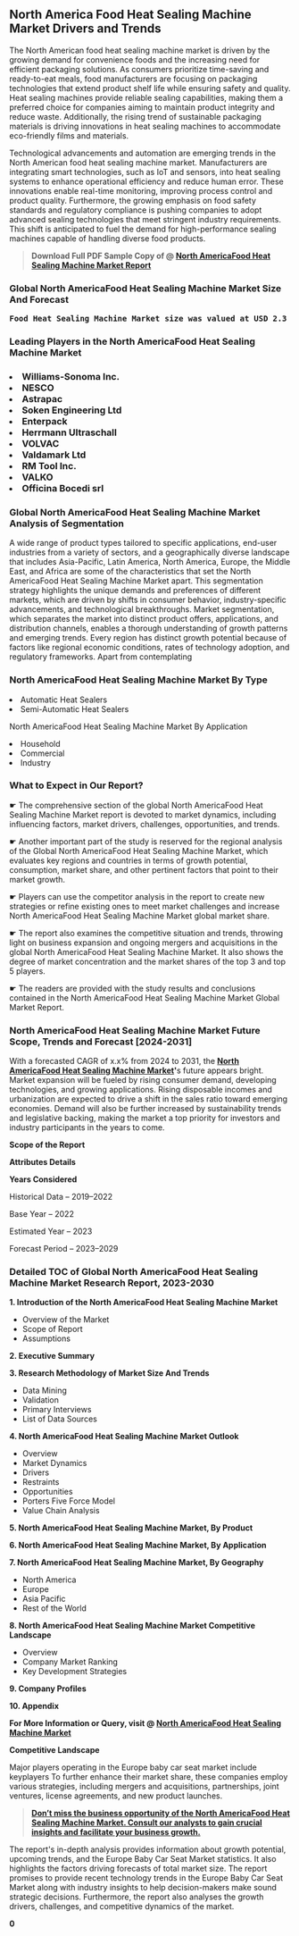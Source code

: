 <p> <h2>North America Food Heat Sealing Machine Market Drivers and Trends</h2><p>The North American food heat sealing machine market is driven by the growing demand for convenience foods and the increasing need for efficient packaging solutions. As consumers prioritize time-saving and ready-to-eat meals, food manufacturers are focusing on packaging technologies that extend product shelf life while ensuring safety and quality. Heat sealing machines provide reliable sealing capabilities, making them a preferred choice for companies aiming to maintain product integrity and reduce waste. Additionally, the rising trend of sustainable packaging materials is driving innovations in heat sealing machines to accommodate eco-friendly films and materials.</p><p>Technological advancements and automation are emerging trends in the North American food heat sealing machine market. Manufacturers are integrating smart technologies, such as IoT and sensors, into heat sealing systems to enhance operational efficiency and reduce human error. These innovations enable real-time monitoring, improving process control and product quality. Furthermore, the growing emphasis on food safety standards and regulatory compliance is pushing companies to adopt advanced sealing technologies that meet stringent industry requirements. This shift is anticipated to fuel the demand for high-performance sealing machines capable of handling diverse food products.</p></p><blockquote id="" class=""><strong>Download Full PDF Sample Copy of @&nbsp;<a href="https://www.verifiedmarketreports.com/download-sample/?rid=558434&utm_source=GitHub-Jan&utm_medium=262" target="_blank">North AmericaFood Heat Sealing Machine Market Report</a>&nbsp;&nbsp;</strong></blockquote><h3 id="" class=""><strong>Global&nbsp;North AmericaFood Heat Sealing Machine Market Size And Forecast</strong></h3><pre class="reader-text-block__code-block"><strong>Food Heat Sealing Machine Market size was valued at USD 2.3 Billion in 2022 and is projected to reach USD 3.8 Billion by 2030, growing at a CAGR of 6.7% from 2024 to 2030.</strong></pre><h3 id="" class="">Leading Players in the&nbsp;North AmericaFood Heat Sealing Machine Market</h3><h3 class=""></Li><Li>Williams-Sonoma Inc.</Li><Li> NESCO</Li><Li> Astrapac</Li><Li> Soken Engineering Ltd</Li><Li> Enterpack</Li><Li> Herrmann Ultraschall</Li><Li> VOLVAC</Li><Li> Valdamark Ltd</Li><Li> RM Tool Inc.</Li><Li> VALKO</Li><Li> Officina Bocedi srl</h3><h3 id="" class="">Global&nbsp;North AmericaFood Heat Sealing Machine Market Analysis of Segmentation</h3><p id="" class="">A wide range of product types tailored to specific applications, end-user industries from a variety of sectors, and a geographically diverse landscape that includes Asia-Pacific, Latin America, North America, Europe, the Middle East, and Africa are some of the characteristics that set the North AmericaFood Heat Sealing Machine Market apart. This segmentation strategy highlights the unique demands and preferences of different markets, which are driven by shifts in consumer behavior, industry-specific advancements, and technological breakthroughs. Market segmentation, which separates the market into distinct product offers, applications, and distribution channels, enables a thorough understanding of growth patterns and emerging trends. Every region has distinct growth potential because of factors like regional economic conditions, rates of technology adoption, and regulatory frameworks. Apart from contemplating</p><h3 id="" class="">North AmericaFood Heat Sealing Machine Market&nbsp;By Type</h3><p></Li><Li>Automatic Heat Sealers</Li><Li> Semi-Automatic Heat Sealers</p><div class="" data-test-id=""><p>North AmericaFood Heat Sealing Machine Market&nbsp;By Application</p></div><p class=""></Li><Li>Household</Li><Li> Commercial</Li><Li> Industry</p><div class="" data-test-id=""><h3><span class="">What to Expect in Our Report?</span></h3></div><div class="" data-test-id=""><p><span class="">☛ The comprehensive section of the global North AmericaFood Heat Sealing Machine Market report is devoted to market dynamics, including influencing factors, market drivers, challenges, opportunities, and trends.</span></p></div><div class="" data-test-id=""><p><span class="">☛ Another important part of the study is reserved for the regional analysis of the Global North AmericaFood Heat Sealing Machine Market, which evaluates key regions and countries in terms of growth potential, consumption, market share, and other pertinent factors that point to their market growth.</span></p></div><div class="" data-test-id=""><p><span class="">☛ Players can use the competitor analysis in the report to create new strategies or refine existing ones to meet market challenges and increase North AmericaFood Heat Sealing Machine Market global market share.</span></p></div><div class="" data-test-id=""><p><span class="">☛ The report also examines the competitive situation and trends, throwing light on business expansion and ongoing mergers and acquisitions in the global North AmericaFood Heat Sealing Machine Market. It also shows the degree of market concentration and the market shares of the top 3 and top 5 players.</span></p></div><div class="" data-test-id=""><p><span class="">☛ The readers are provided with the study results and conclusions contained in the North AmericaFood Heat Sealing Machine Market Global Market Report.</span></p></div><div class="" data-test-id=""><h3><span class="">North AmericaFood Heat Sealing Machine Market Future Scope, Trends and Forecast [2024-2031]</span></h3></div><div class="" data-test-id=""><p><span class="">With a forecasted CAGR of x.x% from 2024 to 2031, the <strong><a href="https://www.verifiedmarketreports.com/download-sample/?rid=558434&utm_source=GitHub-Jan&utm_medium=262" target="_blank">North AmericaFood Heat Sealing Machine Market</a>'</strong>s future appears bright. Market expansion will be fueled by rising consumer demand, developing technologies, and growing applications. Rising disposable incomes and urbanization are expected to drive a shift in the sales ratio toward emerging economies. Demand will also be further increased by sustainability trends and legislative backing, making the market a top priority for investors and industry participants in the years to come.</span></p><p id="ember66" class="ember-view reader-text-block__paragraph"><strong>Scope of the Report</strong></p><p id="ember67" class="ember-view reader-text-block__paragraph"><strong>Attributes Details</strong></p><p id="ember68" class="ember-view reader-text-block__paragraph"><strong>Years Considered</strong></p><p id="ember69" class="ember-view reader-text-block__paragraph">Historical Data &ndash; 2019&ndash;2022</p><p id="ember70" class="ember-view reader-text-block__paragraph">Base Year &ndash; 2022</p><p id="ember71" class="ember-view reader-text-block__paragraph">Estimated Year &ndash; 2023</p><p id="ember72" class="ember-view reader-text-block__paragraph">Forecast Period &ndash; 2023&ndash;2029</p></div><h3 id="" class="">Detailed TOC of Global North AmericaFood Heat Sealing Machine Market Research Report, 2023-2030</h3><p id="" class=""><strong>1. Introduction of the North AmericaFood Heat Sealing Machine Market</strong></p><ul><li>Overview of the Market</li><li>Scope of Report</li><li>Assumptions</li></ul><p id="" class=""><strong>2. Executive Summary</strong></p><p id="" class=""><strong>3. Research Methodology of Market Size And Trends</strong></p><ul><li>Data Mining</li><li>Validation</li><li>Primary Interviews</li><li>List of Data Sources</li></ul><p id="" class=""><strong>4. North AmericaFood Heat Sealing Machine Market Outlook</strong></p><ul><li>Overview</li><li>Market Dynamics</li><li>Drivers</li><li>Restraints</li><li>Opportunities</li><li>Porters Five Force Model</li><li>Value Chain Analysis</li></ul><p id="" class=""><strong>5. North AmericaFood Heat Sealing Machine Market, By Product</strong></p><p id="" class=""><strong>6. North AmericaFood Heat Sealing Machine Market, By Application</strong></p><p id="" class=""><strong>7. North AmericaFood Heat Sealing Machine Market, By Geography</strong></p><ul><li>North America</li><li>Europe</li><li>Asia Pacific</li><li>Rest of the World</li></ul><p id="" class=""><strong>8. North AmericaFood Heat Sealing Machine Market Competitive Landscape</strong></p><ul><li>Overview</li><li>Company Market Ranking</li><li>Key Development Strategies</li></ul><p id="" class=""><strong>9. Company Profiles</strong></p><p id="" class=""><strong>10. Appendix</strong></p><p><strong>For More Information or Query, visit&nbsp;@ <a href="https://www.verifiedmarketreports.com/product/food-heat-sealing-machine-market/" target="_blank">North AmericaFood Heat Sealing Machine Market</a></strong></p><p id="ember61" class="ember-view reader-text-block__paragraph"><strong>Competitive Landscape</strong></p><p id="ember62" class="ember-view reader-text-block__paragraph">Major players operating in the Europe baby car seat market include keyplayers To further enhance their market share, these companies employ various strategies, including mergers and acquisitions, partnerships, joint ventures, license agreements, and new product launches.</p><blockquote id="ember63" class="ember-view reader-text-block__blockquote"><strong><a href="https://www.verifiedmarketreports.com/download-sample/?rid=558434&utm_source=GitHub-Jan&utm_medium=262" target="_blank">Don&rsquo;t miss the business opportunity of the North AmericaFood Heat Sealing Machine Market. Consult our analysts to gain crucial insights and facilitate your business growth.</a></strong></blockquote><p id="ember64" class="ember-view reader-text-block__paragraph">The report's in-depth analysis provides information about growth potential, upcoming trends, and the Europe Baby Car Seat Market statistics. It also highlights the factors driving forecasts of total market size. The report promises to provide recent technology trends in the Europe Baby Car Seat Market along with industry insights to help decision-makers make sound strategic decisions. Furthermore, the report also analyses the growth drivers, challenges, and competitive dynamics of the market.</p><p class="ember-view reader-text-block__paragraph"><strong>0</strong></p>
